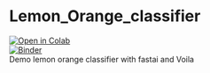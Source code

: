 # Lemon_Orange_classifier
[![Open in Colab](https://colab.research.google.com/assets/colab-badge.svg)](https://colab.research.google.com/drive/16fh4Srwrjx5gxPNmmbVVyxJR3CGw7QRX)  
[![Binder](https://mybinder.org/badge_logo.svg)](https://mybinder.org/v2/gh/egliette/Lemon_Orange_classifier/HEAD?urlpath=%2Fvoila%2Frender%2FLemon_Orange_Classifier.ipynb)  
Demo lemon orange classifier with fastai and Voila
